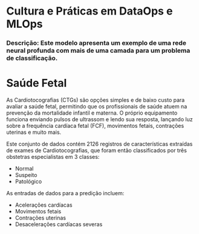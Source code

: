 # Cultura e Práticas em DataOps e MLOps

### Descrição: Este modelo apresenta um exemplo de uma rede neural profunda com mais de uma camada para um problema de classificação.

# Saúde Fetal
As Cardiotocografias (CTGs) são opções simples e de baixo custo para avaliar a saúde fetal, permitindo que os profissionais de saúde atuem na prevenção da mortalidade infantil e materna. O próprio equipamento funciona enviando pulsos de ultrassom e lendo sua resposta, lançando luz sobre a frequência cardíaca fetal (FCF), movimentos fetais, contrações uterinas e muito mais.

Este conjunto de dados contém 2126 registros de características extraídas de exames de Cardiotocografias, que foram então classificados por três obstetras especialistas em 3 classes:

- Normal
- Suspeito
- Patológico

As entradas de dados para a predição incluem:
- Acelerações cardíacas 
- Movimentos fetais
- Contrações uterinas
- Desacelerações cardíacas severas